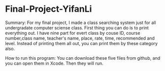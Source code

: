 # Final-Project-YifanLi
Summary:
For my final project, I made a class searching system just for all undergradate computer sciense class. First thing you can do is to print everything out. I have nine part for evert class by couse ID, course number,class name, teacher's name, place, rate, time, recommended and level. Instead of printing them all out, you can print them by these category also. 

How to run this program:
You can download these five files from github, and you can open them in Xcode. Then they will run.
